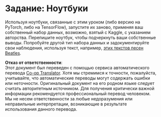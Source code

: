 <!--
CO_OP_TRANSLATOR_METADATA:
{
  "original_hash": "bc690ecf68b38d311cc9e12f3144a28c",
  "translation_date": "2025-08-26T06:36:12+00:00",
  "source_file": "lessons/5-NLP/14-Embeddings/assignment.md",
  "language_code": "ru"
}
-->
# Задание: Ноутбуки

Используя ноутбуки, связанные с этим уроком (либо версию на PyTorch, либо на TensorFlow), запустите их заново, применяя ваш собственный набор данных, возможно, взятый с Kaggle, с указанием авторства. Перепишите ноутбук, чтобы подчеркнуть ваши собственные выводы. Попробуйте другой тип набора данных и задокументируйте свои наблюдения, используя текст, например, [этих текстов песен Beatles](https://www.kaggle.com/datasets/jenlooper/beatles-lyrics).

**Отказ от ответственности**:  
Этот документ был переведен с помощью сервиса автоматического перевода [Co-op Translator](https://github.com/Azure/co-op-translator). Хотя мы стремимся к точности, пожалуйста, учитывайте, что автоматические переводы могут содержать ошибки или неточности. Оригинальный документ на его родном языке следует считать авторитетным источником. Для получения критически важной информации рекомендуется профессиональный перевод человеком. Мы не несем ответственности за любые недоразумения или неправильные интерпретации, возникающие в результате использования данного перевода.